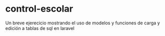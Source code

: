# control-escolar
Un breve ejerecicio mostrando el uso de modelos y funciones de carga y edición a tablas de sql en laravel
